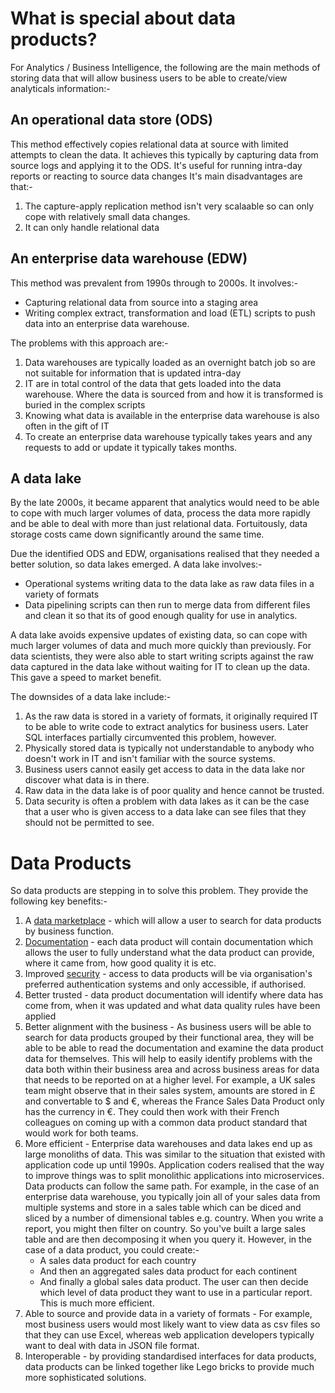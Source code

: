 # What is special about data products?

For Analytics / Business Intelligence, the following are the main methods of storing data that will allow business users to be able to create/view analyticals information:-

## An operational data store (ODS)
This method effectively copies relational data at source with limited attempts to clean the data. 
It achieves this typically by capturing data from source logs and applying it to the ODS.
It's useful for running intra-day reports or reacting to source data changes
It's main disadvantages are that:-
  1. The capture-apply replication method isn't very scalaable so can only cope with relatively small data changes.
  2. It can only handle relational data

## An enterprise data warehouse (EDW)
This method was prevalent from 1990s through to 2000s. It involves:-
* Capturing relational data from source into a staging area
* Writing complex extract, transformation and load (ETL) scripts to push data into an enterprise data warehouse.

The problems with this approach are:-
1. Data warehouses are typically loaded as an overnight batch job so are not suitable for information that is updated intra-day
2. IT are in total control of the data that gets loaded into the data warehouse. Where the data is sourced from and how it is transformed is buried in the complex scripts
3. Knowing what data is available in the enterprise data warehouse is also often in the gift of IT
4. To create an enterprise data warehouse typically takes years and any requests to add or update it typically takes months.

## A data lake

By the late 2000s, it became apparent that analytics would need to be able to cope with much larger volumes of data, process the data more rapidly and be able to deal with more than just relational data. Fortuitously, data storage costs came down significantly around the same time.

Due the identified ODS and EDW, organisations realised that they needed a better solution, so data lakes emerged. 
A data lake involves:-
* Operational systems writing data to the data lake as raw data files in a variety of formats
* Data pipelining scripts can then run to merge data from different files and clean it so that its of good enough quality for use in analytics.

A data lake avoids expensive updates of existing data, so can cope with much larger volumes of data and much more quickly than previously. For data scientists, they were also able to start writing scripts against the raw data captured in the data lake without waiting for IT to clean up the data. This gave a speed to market benefit.

The downsides of a data lake include:-
1. As the raw data is stored in a variety of formats, it originally required IT to be able to write code to extract analytics for business users. Later SQL interfaces partially circumvented this problem, however.
2. Physically stored data is typically not understandable to anybody who doesn't work in IT and isn't familiar with the source systems.
3. Business users cannot easily get access to data in the data lake nor discover what data is in there. 
4. Raw data in the data lake is of poor quality and hence cannot be trusted.
5. Data security is often a problem with data lakes as it can be the case that a user who is given access to a data lake can see files that they should not be permitted to see.

# Data Products
So data products are stepping in to solve this problem. They provide the following key benefits:-

1. A [data marketplace](data-marketplace.md) - which will allow a user to search for data products by business function.
2. [Documentation](dp-docs_and_metadata.md) - each data product will contain documentation which allows the user to fully understand what the data product can provide, where it came from, how good quality it is etc.
3. Improved [security](dp-authentication.md) - access to data products will be via organisation's preferred authentication systems and only accessible, if authorised.
4. Better trusted - data product documentation will identify where data has come from, when it was updated and what data quality rules have been applied
5. Better alignment with the business - As business users will be able to search for data products grouped by their functional area, they will be able to be able to read the documentation and examine the data product data for themselves. This will help to easily identify problems with the data both within their business area and across business areas for data that needs to be reported on at a higher level. For example, a UK sales team might observe that in their sales system, amounts are stored in £ and convertable to $ and €, whereas the France Sales Data Product only has the currency in €. They could then work with their French colleagues on coming up with a common data product standard that would work for both teams.
6. More efficient - Enterprise data warehouses and data lakes end up as large monoliths of data. This was similar to the situation that existed with application code up until 1990s. Application coders realised that the way to improve things was to split monolithic applications into microservices. Data products can follow the same path.
For example, in the case of an enterprise data warehouse, you typically join all of your sales data from multiple systems and store in a sales table which can be diced and sliced by a number of dimensional tables e.g. country. When you write a report, you might then filter on country. So you've built a large sales table and are then decomposing it when you query it.
However, in the case of a data product, you could create:-
   * A sales data product for each country
   * And then an aggregated sales data product for each continent
   * And finally a global sales data product. 
The user can then decide which level of data product they want to use in a particular report. This is much more efficient. 
7. Able to source and provide data in a variety of formats - For example, most business users would most likely want to view data as csv files so that they can use Excel, whereas web application developers typically want to deal with data in JSON file format. 
8. Interoperable - by providing standardised interfaces for data products, data products can be linked together like Lego bricks to provide much more sophisticated solutions.